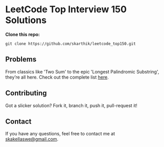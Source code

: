 <h1>LeetCode Top Interview 150 Solutions</h2>
<strong>Clone this repo:</strong>
<pre><code>git clone https://github.com/skarthik/leetcode_top150.git</code></pre>

<h2>Problems</h2>

<p>From classics like 'Two Sum' to the epic 'Longest Palindromic Substring', they’re all here. Check out the complete list <a href="https://leetcode.com/studyplan/top-interview-150/">here</a>.</p>

<h2>Contributing</h2>
<p>Got a slicker solution? Fork it, branch it, push it, pull-request it!</p>

<h2>Contact</h2>
<p>If you have any questions, feel free to contact me at <a href="mailto:skakellaswe@gmail.com">skakellaswe@gmail.com</a>.</p>
